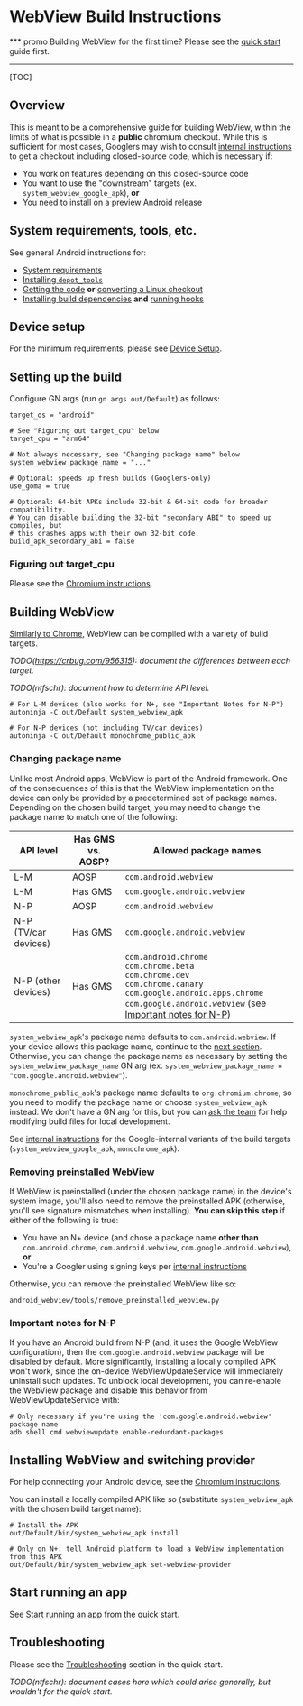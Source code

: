 # WebView Build Instructions

*** promo
Building WebView for the first time? Please see the [quick
start](quick-start.md) guide first.
***

[TOC]

## Overview

This is meant to be a comprehensive guide for building WebView, within the
limits of what is possible in a **public** chromium checkout. While this is
sufficient for most cases, Googlers may wish to consult [internal
instructions][1] to get a checkout including closed-source code, which is
necessary if:

* You work on features depending on this closed-source code
* You want to use the "downstream" targets (ex. `system_webview_google_apk`),
  **or**
* You need to install on a preview Android release

## System requirements, tools, etc.

See general Android instructions for:

* [System
  requirements](/docs/android_build_instructions.md#System-requirements)
* [Installing `depot_tools`](/docs/android_build_instructions.md#install)
* [Getting the code](/docs/android_build_instructions.md#Get-the-code) **or**
  [converting a Linux
  checkout](/docs/android_build_instructions.md#Converting-an-existing-Linux-checkout)
* [Installing build
  dependencies](/docs/android_build_instructions.md#Install-additional-build-dependencies)
  **and** [running hooks](/docs/android_build_instructions.md#Run-the-hooks)

## Device setup

For the minimum requirements, please see [Device Setup](device-setup.md).

## Setting up the build

Configure GN args (run `gn args out/Default`) as follows:

```gn
target_os = "android"

# See "Figuring out target_cpu" below
target_cpu = "arm64"

# Not always necessary, see "Changing package name" below
system_webview_package_name = "..."

# Optional: speeds up fresh builds (Googlers-only)
use_goma = true

# Optional: 64-bit APKs include 32-bit & 64-bit code for broader compatibility.
# You can disable building the 32-bit "secondary ABI" to speed up compiles, but
# this crashes apps with their own 32-bit code.
build_apk_secondary_abi = false
```

### Figuring out target\_cpu

Please see the [Chromium
instructions](/docs/android_build_instructions.md#Figuring-out-target_cpu).

## Building WebView

[Similarly to
Chrome](/docs/android_build_instructions.md#Multiple-Chrome-APK-Targets),
WebView can be compiled with a variety of build targets.

_TODO(https://crbug.com/956315): document the differences between each target._

_TODO(ntfschr): document how to determine API level._

```shell
# For L-M devices (also works for N+, see "Important Notes for N-P")
autoninja -C out/Default system_webview_apk

# For N-P devices (not including TV/car devices)
autoninja -C out/Default monochrome_public_apk
```

### Changing package name

Unlike most Android apps, WebView is part of the Android framework. One of the
consequences of this is that the WebView implementation on the device can only
be provided by a predetermined set of package names. Depending on the chosen
build target, you may need to change the package name to match one of the
following:

| API level            | Has GMS vs. AOSP? | Allowed package names |
| -------------------- | ----------------- | --------------------- |
| L-M                  | AOSP    | `com.android.webview`           |
| L-M                  | Has GMS | `com.google.android.webview`    |
| N-P                  | AOSP    | `com.android.webview`           |
| N-P (TV/car devices) | Has GMS | `com.google.android.webview`    |
| N-P (other devices)  | Has GMS | `com.android.chrome`<br>`com.chrome.beta`<br>`com.chrome.dev`<br>`com.chrome.canary`<br>`com.google.android.apps.chrome`<br>`com.google.android.webview` (see [Important notes for N-P](#important-notes-for-n_p)) |

`system_webview_apk`'s package name defaults to `com.android.webview`. If your
device allows this package name, continue to the [next
section](#removing-preinstalled-webview). Otherwise, you can change the package
name as necessary by setting the `system_webview_package_name` GN arg (ex.
`system_webview_package_name = "com.google.android.webview"`).

`monochrome_public_apk`'s package name defaults to `org.chromium.chrome`, so
you need to modify the package name or choose `system_webview_apk` instead. We
don't have a GN arg for this, but you can [ask the team][2] for help modifying
build files for local development.

See [internal instructions][1] for the Google-internal variants of the build
targets (`system_webview_google_apk`, `monochrome_apk`).

### Removing preinstalled WebView

If WebView is preinstalled (under the chosen package name) in the device's
system image, you'll also need to remove the preinstalled APK (otherwise, you'll
see signature mismatches when installing). **You can skip this step** if
either of the following is true:

* You have an N+ device (and chose a package name **other than**
  `com.android.chrome`, `com.android.webview`, `com.google.android.webview`), **or**
* You're a Googler using signing keys per [internal instructions][1]

Otherwise, you can remove the preinstalled WebView like so:

```shell
android_webview/tools/remove_preinstalled_webview.py
```

### Important notes for N-P

If you have an Android build from N-P (and, it uses the Google WebView
configuration), then the `com.google.android.webview` package will be disabled
by default. More significantly, installing a locally compiled APK won't work,
since the on-device WebViewUpdateService will immediately uninstall such
updates. To unblock local development, you can re-enable the WebView package and
disable this behavior from WebViewUpdateService with:

```shell
# Only necessary if you're using the 'com.google.android.webview' package name
adb shell cmd webviewupdate enable-redundant-packages
```

## Installing WebView and switching provider

For help connecting your Android device, see the [Chromium
instructions](/docs/android_build_instructions.md#Installing-and-Running-Chromium-on-a-device).

You can install a locally compiled APK like so (substitute `system_webview_apk`
with the chosen build target name):

```shell
# Install the APK
out/Default/bin/system_webview_apk install

# Only on N+: tell Android platform to load a WebView implementation from this APK
out/Default/bin/system_webview_apk set-webview-provider
```

## Start running an app

See [Start running an app](quick-start.md#start-running-an-app) from the quick
start.

## Troubleshooting

Please see the [Troubleshooting](quick-start.md#troubleshooting) section in the
quick start.

_TODO(ntfschr): document cases here which could arise generally, but wouldn't
for the quick start._

[1]: http://go/clank-webview/building-webview/android_webview-tests
[2]: https://groups.google.com/a/chromium.org/forum/#!forum/android-webview-dev
